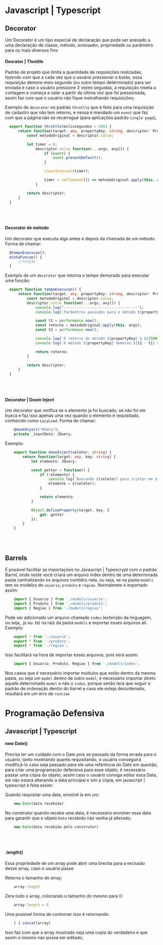 # Javascript | Typescript

## Decorator
Um Decorator é um tipo especial de declaração que pode ser anexado a uma declaração de classe, método, acessador, propriedade ou parâmetro para os mais diversos fins:

#### Deorator | Throttle
Padrão de projeto que limita a quantidade de requisições realizadas, fazendo com que a cada vez que o usuário pressionar o botão, essa requisição demore meio segundo (ou outro tempo determinado) para ser enviada e caso o usuário pressione 2 vezes seguidas, a requisição reseta a contagem e começa a valer a partir da última vez que foi pressionada, assim faz com que o usuário não fique metralhando requisições;

Exemplo de ````decorator```` no padrão ````throttle```` que é feito para uma requisição de cadastro que não tem retorno, e nessa é mandado um ````event```` que faz com que a página não se recarregue (para aplicações padrão ````single page````);

````ts
  export function throttle(milissegundos = 500) {
      return function(target: any, propertyKey: string, descriptor: PropertyDescriptor) {
          const metodoOriginal = descriptor.value;

          let timer = 0;
              descriptor.value function(...args, any[]) {
                  if (event) {
                      event.preventDefault();
                  }

                  clearInterval(timer);

                  timer = setTimeout(() => metodoOriginal.apply(this, args), milissegudos);
              }

          return descriptor;
      }
  }
````

<br>
<br>

#### Decorator de método
Um decorator que executa algo antes e depois da chamada de um método. Forma de chamar:
  
````ts
  @tempoExecucao();
  minhaFuncao() {
      //função
  }
````
 
Exemplo de um ```decorator``` que retorna o tempo demorado para executar uma função:
    
````ts
  export function tempoExecucao() {
      return function(target: any, propertyKey: string, descriptor: PropertyDescriptor) {
          const metodoOriginal = descriptor.value;
          descriptor.value function(...args, any[]) {
              console.log("----------------------------------");
              console.log(`Parâmetros passados para o método ${propertyKey}: ${JSON.stringify(args)}`);

              const t1 = performance.now();
              const retorno = metodoOriginal.apply(this, args);
              const t2 = performance.now();

              console.log(`O retorno do método ${propertyKey} é ${JSON.stringify(retorno)}`);
              console.log(`O método ${propertyKey} demorou ${t2 - t1} ms  `);

              return retorno;
          }

          return descriptor;
      }
  }
````

<br>
<br>

#### Decorator | Doom Inject
Um decorator que verifica se o elemento ja foi buscado, se não foi ele busca e faz isso apenas uma vez quando o elemento é requisitado, conhecido como ```LazyLoad```. Forma de chamar:
  
````ts
    @doomInject("#data");
    private _inputData: JQuery;
````
Exemplo:
   
````ts
    export function doomInject(seletor: string) {
        return function(target: any, key: string) {
            let elemento: JQuery;

            const getter = function() {
                if (!elemento) {
                    console.log(`Buscando ${seletor} para injetar em ${key}`);
                    elemento = $(seletor);
                }

                return elemento;
            }

            Object.defineProperty(target, key, {
                get: getter
            });
        }
    }
````
<br>
<br>

## Barrels
É possivel facilitar as importações no Javascript | Typescrypt com o padrão Barrel, onde neste você criará um arquivo index dentro de uma determinada pasta centralizando os arquivos contidos nela, ou seja, se na pasta ```models``` tem os modelos do ```usuario```, ```produto``` e ```regiao```. Normalmete é importado assim:

```ts
    import { Usuario } from './models/usuario';
    import { Produto } from './models/produto';
    import { Regiao } from './models/regiao';
```

Pode ser adicionado um arquivo chamado ```index``` (extensão da linguagem, ou seja, .js ou .ts) na raiz da pasta ```models``` e exportar esses arquivos ali. Exemplo:

```ts
    export * from './usuario';
    export * from './produto';
    export * from './regiao';
```

Isso facilitará na hora de importar esses arquivos, pois será assim:

```ts
    import { Usuario, Produto, Regiao } from './models/index';
```

Nos casos que é necessário importar módulos que estão dentro da mesma pasta, ou seja um ```model``` dentro de outro ```model```, é necessário importar direto aquele determinado ```model``` e não o ```index```, porque senão terá que seguir o padrão de ordenação dentro do barrel e caso ele esteja desordenado, resultará em um erro de ```runtime```

# Programação Defensiva

## Javascript | Typescript

#### new Date()
Precisa ter um cuidado com o Date pois se passado da forma errada para o usuário, tanto mostrando quanto requisitando, o usuário conseguirá    modificá-lo caso seja passado para ele uma referência do Date em questão, para criar uma programação defensiva para esse objeto, é necessário passar uma cópia do objeto, assim caso o usuário consiga editar essa Data, ele não estará alterando a data principal e sim a cópia, em javascript | typescript é feita assim:

Quando requisitar uma data, envolvê la em um:

````js
    new Date(data recebida)
````

No construtor quando recebe uma data, é necessário envolver essa data para garantir que o objeto ```Date``` recebido não venha já alterado;

````js
    new Date(data recebida pelo construtor)
````
<br>
<br>

#### .length()
Essa propriedade de um array pode abrir uma brecha para a exclusão desse array, caso o usuário passe

Retorna o tamanho do array:

````js
    array.length
````
    
Zera todo o array, colocando o tamanho do mesmo para 0:

````js
    array.length = 0
````

Uma possivel forma de contornar isso é retornando:

````js
    [ ].concat(array)
````

Isso faz com que o array mostrado seja uma copia do verdadeiro e que assim o mesmo nao possa ser editado;


